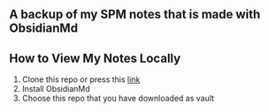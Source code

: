 ## A backup of my SPM notes that is made with ObsidianMd

## How to View My Notes Locally
1. Clone this repo or press this [link](https://github.com/thaqifazfar15/SPM-notes/archive/refs/heads)
2. Install ObsidianMd
3. Choose this repo that you have downloaded as vault